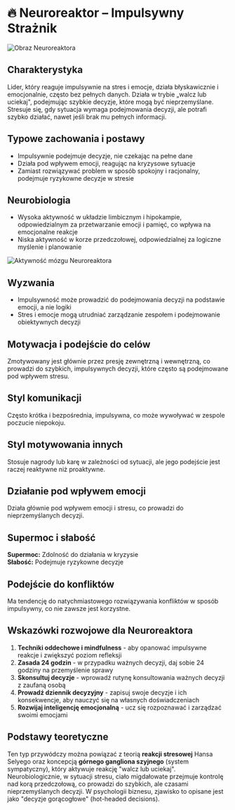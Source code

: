 # 🔥 Neuroreaktor – Impulsywny Strażnik

![Obraz Neuroreaktora](../../static/images/neuroleader_types/neuroreaktor.png)

## Charakterystyka
Lider, który reaguje impulsywnie na stres i emocje, działa błyskawicznie i emocjonalnie, często bez pełnych danych. Działa w trybie „walcz lub uciekaj", podejmując szybkie decyzje, które mogą być nieprzemyślane. Stresuje się, gdy sytuacja wymaga podejmowania decyzji, ale potrafi szybko działać, nawet jeśli brak mu pełnych informacji.

## Typowe zachowania i postawy
- Impulsywnie podejmuje decyzje, nie czekając na pełne dane
- Działa pod wpływem emocji, reagując na kryzysowe sytuacje
- Zamiast rozwiązywać problem w sposób spokojny i racjonalny, podejmuje ryzykowne decyzje w stresie

## Neurobiologia
- Wysoka aktywność w układzie limbicznym i hipokampie, odpowiedzialnym za przetwarzanie emocji i pamięć, co wpływa na emocjonalne reakcje
- Niska aktywność w korze przedczołowej, odpowiedzialnej za logiczne myślenie i planowanie

![Aktywność mózgu Neuroreaktora](../../static/images/neuroleader_types/neuroreaktor_brain.png)

## Wyzwania
- Impulsywność może prowadzić do podejmowania decyzji na podstawie emocji, a nie logiki
- Stres i emocje mogą utrudniać zarządzanie zespołem i podejmowanie obiektywnych decyzji

## Motywacja i podejście do celów
Zmotywowany jest głównie przez presję zewnętrzną i wewnętrzną, co prowadzi do szybkich, impulsywnych decyzji, które często są podejmowane pod wpływem stresu.

## Styl komunikacji
Często krótka i bezpośrednia, impulsywna, co może wywoływać w zespole poczucie niepokoju.

## Styl motywowania innych
Stosuje nagrody lub karę w zależności od sytuacji, ale jego podejście jest raczej reaktywne niż proaktywne.

## Działanie pod wpływem emocji
Działa głównie pod wpływem emocji i stresu, co prowadzi do nieprzemyślanych decyzji.

## Supermoc i słabość
**Supermoc:** Zdolność do działania w kryzysie  
**Słabość:** Podejmuje ryzykowne decyzje

## Podejście do konfliktów
Ma tendencję do natychmiastowego rozwiązywania konfliktów w sposób impulsywny, co nie zawsze jest korzystne.

## Wskazówki rozwojowe dla Neuroreaktora
1. **Techniki oddechowe i mindfulness** - aby opanować impulsywne reakcje i zwiększyć poziom refleksji
2. **Zasada 24 godzin** - w przypadku ważnych decyzji, daj sobie 24 godziny na przemyślenie sprawy
3. **Skonsultuj decyzje** - wprowadź rutynę konsultowania ważnych decyzji z zaufaną osobą
4. **Prowadź dziennik decyzyjny** - zapisuj swoje decyzje i ich konsekwencje, aby nauczyć się na własnych doświadczeniach
5. **Rozwijaj inteligencję emocjonalną** - ucz się rozpoznawać i zarządzać swoimi emocjami

## Podstawy teoretyczne
Ten typ przywódczy można powiązać z teorią **reakcji stresowej** Hansa Selyego oraz koncepcją **górnego gangliona szyjnego** (system sympatyczny), który aktywuje reakcję "walcz lub uciekaj". Neurobiologicznie, w sytuacji stresu, ciało migdałowate przejmuje kontrolę nad korą przedczołową, co prowadzi do szybkich, ale czasami nieprzemyślanych decyzji. W psychologii biznesu, zjawisko to opisane jest jako "decyzje gorącogłowe" (hot-headed decisions).
